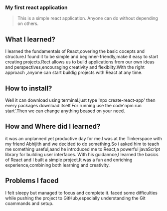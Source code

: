 ### My first react application

> This is a simple react application. 
> Anyone can do without depending on others.

## What I learned? 
I learned the fundamentals of React,covering the basic cocepts and structure.I found it to be simple and beginner-friendly,make it easy to start creating projects.Rect allows us to build applications from our own ideas and perspectives,encouraging creativity and flexibilty.With the right approach ,anyone can start buildig projects with React at any time.

## How to install?
Well it can download using terminal.just type 'npx create-react-app' then every packages download itself.For running use the code'npm run start'.Then we can change anything beased on your need.

## How and Where did I learned?
it was an unplanned yet productive day for me.I was at the Tinkerspace with my friend Abhijith and we decided to do something.So i asked him to teach me something useful,aand he introduced me to React,a powerful javaScript library for building user interfaces.
With his guidannce,I learned the basics of React and I built a simple project.It was a fun and enriching experience,combining both learning and creativity.
## Problems I faced
I felt sleepy but managed to focus and complete it.
faced some difficulties while pushing the project to GitHub,especially understanding the Git coammands and setup.
